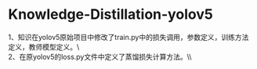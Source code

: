 # Knowledge-Distillation-yolov5
1、知识在yolov5原始项目中修改了train.py中的损失调用，参数定义，训练方法定义，教师模型定义。\\\
2、在原yolov5的loss.py文件中定义了蒸馏损失计算方法。\\\
